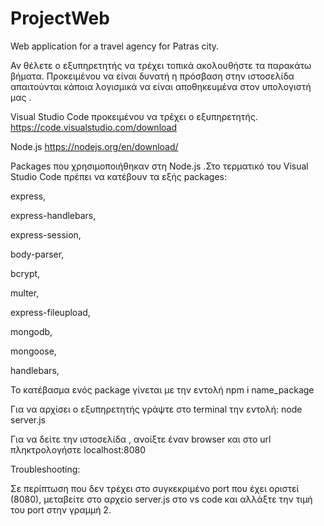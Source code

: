 # ProjectWeb
Web application for a travel agency for Patras city.

Αν θέλετε ο εξυπηρετητής να τρέχει τοπικά ακολουθήστε τα παρακάτω βήματα.
Προκειμένου να είναι  δυνατή η πρόσβαση στην ιστοσελίδα απαιτούνται κάποια λογισμικά να είναι αποθηκευμένα στον υπολογιστή μας . 

Visual Studio Code προκειμένου να τρέχει ο εξυπηρετητής. https://code.visualstudio.com/download

Node.js https://nodejs.org/en/download/

Packages που χρησιμοποιήθηκαν στη Node.js .Στο τερματικό του Visual Studio Code πρέπει να κατέβουν τα εξής packages: 

express,

express-handlebars,

express-session,

body-parser,

bcrypt,

multer,

express-fileupload,

mongodb,

mongoose,

handlebars,

Το κατέβασμα ενός package γίνεται με την εντολή npm i name_package

Για να αρχίσει ο εξυπηρετητής γράψτε στο terminal την εντολή: node server.js

Για να δείτε την ιστοσελίδα , ανοίξτε έναν browser και στο url πληκτρολογήστε  localhost:8080

Troubleshooting:

Σε περίπτωση που δεν τρέχει στο συγκεκριμένο  port που έχει οριστεί (8080), μεταβείτε στο αρχείο server.js στο vs code και αλλάξτε την τιμή του port στην γραμμή 2.

